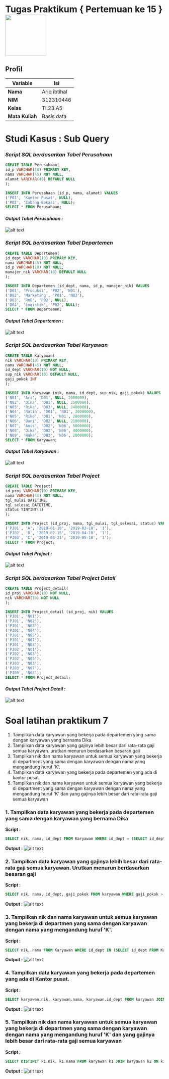 
# Tugas Praktikum { Pertemuan ke 15 } <img src=https://logos-download.com/wp-content/uploads/2016/05/MySQL_logo_logotype.png width="130px" >


## Profil
| Variable | Isi |
| -------- | --- |
| **Nama** | Ariq ibtihal |
| **NIM** | 312310446|
| **Kelas** | TI.23.A5 |
| **Mata Kuliah** | Basis data |

# Studi Kasus : Sub Query

### *Script SQL berdasarkan Tabel Perusahaan*
```sql
CREATE TABLE Perusahaan(
id_p VARCHAR(10) PRIMARY KEY,
nama VARCHAR(45) NOT NULL,
alamat VARCHAR(45) DEFAULT NULL
);

INSERT INTO Perusahaan (id_p, nama, alamat) VALUES
('P01', 'Kantor Pusat', NULL),
('P02', 'Cabang Bekasi', NULL);
SELECT * FROM Perusahaan;
```
#### *Output Tabel Perusahaan :*
![alt text](gambar1..png)


### *Script SQL berdasarkan Tabel Departemen*
```sql
CREATE TABLE Departemen(
id_dept VARCHAR(10) PRIMARY KEY,
nama VARCHAR(45) NOT NULL,
id_p VARCHAR(10) NOT NULL,
manajer_nik VARCHAR(10) DEFAULT NULL
);

INSERT INTO Departemen (id_dept, nama, id_p, manajer_nik) VALUES
('D01', 'Produksi', 'P02', 'N01'),
('D02', 'Marketing', 'P01', 'N03'),
('D03', 'RnD', 'P02', NULL),
('D04', 'Logistik', 'P02', NULL);
SELECT * FROM Departemen;
```
#### *Output Tabel Departemen :*
![alt text](gambar2..png)


### *Script SQL berdasarkan Tabel Karyawan*
```sql
CREATE TABLE Karyawan(
nik VARCHAR(10) PRIMARY KEY,
nama VARCHAR(45) NOT NULL,
id_dept VARCHAR(10) NOT NULL,
sup_nik VARCHAR(10) DEFAULT NULL,
gaji_pokok INT
);

INSERT INTO Karyawan (nik, nama, id_dept, sup_nik, gaji_pokok) VALUES
('N01', 'Ari', 'D01', NULL, 2000000),
('N02', 'Dina', 'D01', NULL, 2500000),
('N03', 'Rika', 'D03', NULL, 2400000),
('N04', 'Ratih', 'D01', 'N01', 3000000),
('N05', 'Riko', 'D01', 'N01', 2800000),
('N06', 'Dani', 'D02', NULL, 2100000),
('N07', 'Anis', 'D02', 'N06', 5000000),
('N08', 'Dika', 'D02', 'N06', 4000000),
('N09', 'Raka', 'D03', 'N06', 2000000);
SELECT * FROM Karyawan;
```
#### *Output Tabel Karyawan :*
![alt text](gambar3..png)


### *Script SQL berdasarkan Tabel Project*
```sql
CREATE TABLE Project(
id_proj VARCHAR(10) PRIMARY KEY,
nama VARCHAR(45) NOT NULL,
tgl_mulai DATETIME,
tgl_selesai DATETIME,
status TINYINT(1)
);

INSERT INTO Project (id_proj, nama, tgl_mulai, tgl_selesai, status) VALUES
('PJ01', 'A', '2019-01-10', '2019-03-10', '1'),
('PJ02', 'B', '2019-02-15', '2019-04-10', '1'),
('PJ03', 'C', '2019-03-21', '2019-05-10', '1');
SELECT * FROM Project;
```
#### *Output Tabel Project :*
![alt text](gambar4..png)


### *Script SQL berdasarkan Tabel Project Detail*
```sql
CREATE TABLE Project_detail(
id_proj VARCHAR(10) NOT NULL,
nik VARCHAR(10) NOT NULL
);

INSERT INTO Project_detail (id_proj, nik) VALUES
('PJ01', 'N01'),
('PJ01', 'N02'),
('PJ01', 'N03'),
('PJ01', 'N04'),
('PJ01', 'N05'),
('PJ01', 'N07'),
('PJ01', 'N08'),
('PJ02', 'N01'),
('PJ02', 'N03'),
('PJ02', 'N05'),
('PJ03', 'N03'),
('PJ03', 'N07'),
('PJ03', 'N08');
SELECT * FROM Project_detail;
```
#### *Output Tabel Project Detail :*
![alt text](gambar5..png)


# Soal latihan praktikum 7

1. Tampilkan data karyawan yang bekerja pada departemen yang sama
dengan karyawan yang bernama Dika
2. Tampilkan data karyawan yang gajinya lebih besar dari rata-rata gaji semua
karyawan. urutkan menurun berdasarkan besaran gaji
3. Tampilkan nik dan nama karyawan untuk semua karyawan yang bekerja di
department yang sama dengan karyawan dengan nama yang mengandung
huruf 'K'.
4. Tampilkan data karyawan yang bekerja pada departemen yang ada di
kantor pusat.
5. Tampilkan nik dan nama karyawan untuk semua karyawan yang bekerja di
department yang sama dengan karyawan dengan nama yang mengandung
huruf 'K' dan yang gajinya lebih besar dari rata-rata gaji semua karyawan

### 1. Tampilkan data karyawan yang bekerja pada departemen yang sama dengan karyawan yang bernama Dika
**Script :**

```sql
SELECT nik, nama, id_dept FROM Karyawan WHERE id_dept = (SELECT id_dept FROM Karyawan WHERE nama = 'Dika');
```

**Output :**
![alt text](gambar6..png)


### 2. Tampilkan data karyawan yang gajinya lebih besar dari rata-rata gaji semua karyawan. Urutkan menurun berdasarkan besaran gaji
**Script :**

```sql
SELECT nik, nama, id_dept, gaji_pokok FROM karyawan WHERE gaji_pokok > (SELECT AVG(gaji_pokok) FROM Karyawan) ORDER BY gaji_pokok DESC;
```

**Output :**
![alt text](gambar7..png)


### 3. Tampilkan nik dan nama karyawan untuk semua karyawan yang bekerja di departmen yang sama dengan karyawan dengan nama yang mengandung huruf 'K'.
**Script :**

```sql
SELECT nik, nama FROM Karyawan WHERE id_dept IN (SELECT id_dept FROM Karyawan WHERE nama LIKE '%K%');
```

**Output :**
![alt text](gambar8..png)


### 4. Tampilkan data karyawan yang bekerja pada departemen yang ada di Kantor pusat.
**Script :**

```sql
SELECT karyawan.nik, karyawan.nama, karyawan.id_dept FROM karyawan JOIN departemen ON karyawan.id_dept = departemen.id_dept WHERE departemen.id_p = 'P01';
```

**Output :**
![alt text](gambar9..png)


### 5. Tampilkan nik dan nama karyawan untuk semua karyawan yang bekerja di departmen yang sama dengan karyawan dengan nama yang mengandung huruf 'K' dan yang gajinya lebih besar dari rata-rata gaji semua karyawan
**Script :**

```sql
SELECT DISTINCT k1.nik, k1.nama FROM karyawan k1 JOIN karyawan k2 ON k1.id_dept = k2.id_dept WHERE k1.gaji_pokok > (SELECT AVG(gaji_pokok) FROM karyawan WHERE nama LIKE '%K%');
```

**Output :**
![alt text](gambar10..png)
